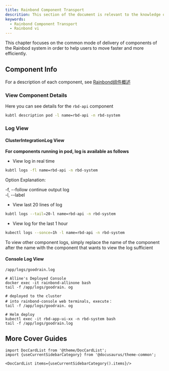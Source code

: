 ```yaml
---
title: Rainbond Component Transport
descrition: This section of the document is relevant to the knowledge of the Rainbod cluster dimensions and so on.
keywords:
  - Rainbond Component Transport
  - Rainbond vi
---
```


This chapter focuses on the common mode of delivery of components of the Rainbod system in order to help users to move faster and more efficiently.

## Component Info

For a description of each component, see [Rainbond组件概述](/docs/ops-guide/component/)

### View Component Details

Here you can see details for the `rbd-api` component

```bash
kubtl description pod -l name=rbd-api -n rbd-system
```

### Log View

#### ClusterIntegrationLog View

**For components running in pod, log is available as follows**

- View log in real time

```bash
kubtl logs -fl name=rbd-api -n rbd-system
```

Option Explanation:

-f, --follow continue output log\
-l, --label

- View last 20 lines of log

```bash
kubtl logs --tail=20-l name=rbd-api -n rbd-system
```

- View log for the last 1 hour

```bash
kubectl logs --sonce=1h -l name=rbd-api -n rbd-system
```

To view other component logs, simply replace the name of the component after the name with the component that wants to view the log sufficient

#### Console Log View

`/app/logs/goodrain.log`

```shell
# Alline's Deployed Console
docker exec -it rainbond-allinone bash
tail -f /app/logs/goodrain. og

# deployed to the cluster
# into rainbond-console web terminals, execute：
tail -f /app/logs/goodrain. og

# Helm deploy
kubectl exec -it rbd-app-ui-xx -n rbd-system bash
tail -f /app/logs/goodrain.log
```

## More Cover Guides

```mdx-code-block
import DocCardList from '@theme/DocCardList';
import {useCurrentSidebarCategory} from '@docusaurus/theme-common';

<DocCardList items={useCurrentSidebarCategory().items}/>
```
